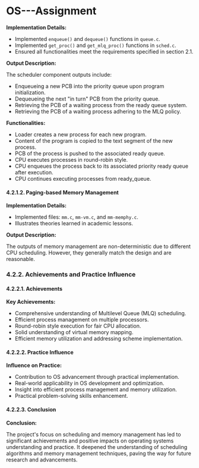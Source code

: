 # OS---Assignment

**Implementation Details:**

- Implemented `enqueue()` and `dequeue()` functions in `queue.c`.
- Implemented `get_proc()` and `get_mlq_proc()` functions in `sched.c`.
- Ensured all functionalities meet the requirements specified in section 2.1.
  
**Output Description:**

The scheduler component outputs include:

- Enqueueing a new PCB into the priority queue upon program initialization.
- Dequeueing the next "in turn" PCB from the priority queue.
- Retrieving the PCB of a waiting process from the ready queue system.
- Retrieving the PCB of a waiting process adhering to the MLQ policy.

**Functionalities:**

- Loader creates a new process for each new program.
- Content of the program is copied to the text segment of the new process.
- PCB of the process is pushed to the associated ready queue.
- CPU executes processes in round-robin style.
- CPU enqueues the process back to its associated priority ready queue after execution.
- CPU continues executing processes from ready_queue.

#### 4.2.1.2. Paging-based Memory Management

**Implementation Details:**

- Implemented files: `mm.c`, `mm-vm.c`, and `mm-memphy.c`.
- Illustrates theories learned in academic lessons.
  
**Output Description:**

The outputs of memory management are non-deterministic due to different CPU scheduling. However, they generally match the design and are reasonable.

### 4.2.2. Achievements and Practice Influence

#### 4.2.2.1. Achievements

**Key Achievements:**

- Comprehensive understanding of Multilevel Queue (MLQ) scheduling.
- Efficient process management on multiple processors.
- Round-robin style execution for fair CPU allocation.
- Solid understanding of virtual memory mapping.
- Efficient memory utilization and addressing scheme implementation.

#### 4.2.2.2. Practice Influence

**Influence on Practice:**

- Contribution to OS advancement through practical implementation.
- Real-world applicability in OS development and optimization.
- Insight into efficient process management and memory utilization.
- Practical problem-solving skills enhancement.

#### 4.2.2.3. Conclusion

**Conclusion:**

The project's focus on scheduling and memory management has led to significant achievements and positive impacts on operating systems understanding and practice. It deepened the understanding of scheduling algorithms and memory management techniques, paving the way for future research and advancements.
